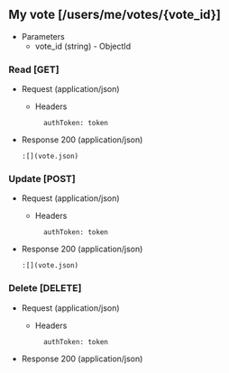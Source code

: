 ## My vote [/users/me/votes/{vote_id}]

+ Parameters
    + vote_id (string) - ObjectId

### Read [GET]

+ Request (application/json)

    + Headers

            authToken: token

+ Response 200 (application/json)

    ```
    :[](vote.json)
    ```

### Update [POST]

+ Request (application/json)

    + Headers

            authToken: token

+ Response 200 (application/json)

    ```
    :[](vote.json)
    ```

### Delete [DELETE]

+ Request (application/json)

    + Headers

            authToken: token

+ Response 200 (application/json)
